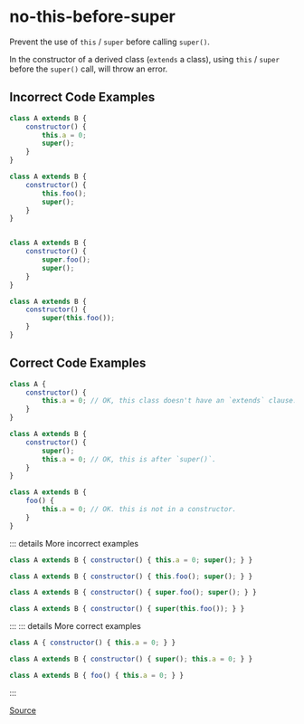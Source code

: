 <!--
 generated docs file, do not edit by hand, see xtask/docgen 
-->
# no-this-before-super

Prevent the use of `this` / `super` before calling `super()`.

In the constructor of a derived class (`extends` a class), using `this` / `super` before the
`super()` call, will throw an error.

## Incorrect Code Examples

```js
class A extends B {
    constructor() {
        this.a = 0;
        super();
    }
}
```

```js
class A extends B {
    constructor() {
        this.foo();
        super();
    }
}
```

```js

class A extends B {
    constructor() {
        super.foo();
        super();
    }
}
```

```js
class A extends B {
    constructor() {
        super(this.foo());
    }
}
```

## Correct Code Examples


```js
class A {
    constructor() {
        this.a = 0; // OK, this class doesn't have an `extends` clause.
    }
}
```

```js
class A extends B {
    constructor() {
        super();
        this.a = 0; // OK, this is after `super()`.
    }
}
```

```js
class A extends B {
    foo() {
        this.a = 0; // OK. this is not in a constructor.
    }
}
```

::: details More incorrect examples

```js
class A extends B { constructor() { this.a = 0; super(); } }
```

```js
class A extends B { constructor() { this.foo(); super(); } }
```

```js
class A extends B { constructor() { super.foo(); super(); } }
```

```js
class A extends B { constructor() { super(this.foo()); } }
```
:::
::: details More correct examples

```js
class A { constructor() { this.a = 0; } }
```

```js
class A extends B { constructor() { super(); this.a = 0; } }
```

```js
class A extends B { foo() { this.a = 0; } }
```
:::

[Source](https://github.com/rslint/rslint/tree/master/crates/rslint_core/src/groups/errors/no_this_before_super.rs)